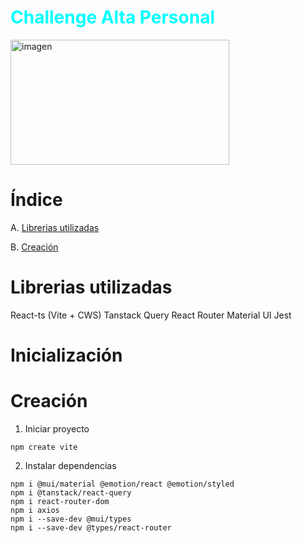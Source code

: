 <h1 style="color: Cyan">Challenge Alta Personal</h1> 
<img style="height:200px; width: 350px"  src="https://miro.medium.com/max/1024/1*Ukhx76VQ8E6JXEW7xfIzSA.png" alt="imagen" />


# Índice
A. [Librerias utilizadas](#librerias-utilizadas)

B. [Creación](#creación)

# Librerias utilizadas
React-ts (Vite + CWS)
Tanstack Query
React Router
Material UI
Jest

# Inicialización


# Creación
1. Iniciar proyecto
```
npm create vite
```
2. Instalar dependencias
```
npm i @mui/material @emotion/react @emotion/styled
npm i @tanstack/react-query
npm i react-router-dom
npm i axios
npm i --save-dev @mui/types
npm i --save-dev @types/react-router 